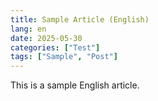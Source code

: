 ```yaml
---
title: Sample Article (English)
lang: en
date: 2025-05-30
categories: ["Test"]
tags: ["Sample", "Post"]
---
```


This is a sample English article.
